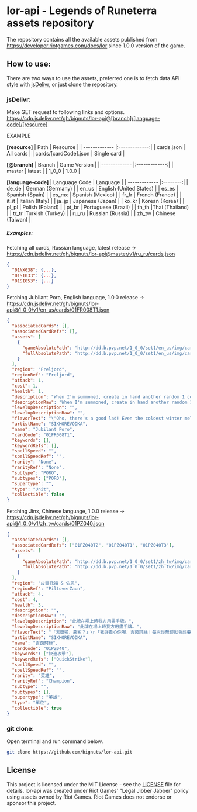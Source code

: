 # lor-api - Legends of Runeterra assets repository

The repository contains all the available assets published from https://developer.riotgames.com/docs/lor since 1.0.0 version of the game.

## How to use:

There are two ways to use the assets, preferred one is to fetch data API style with [jsDelivr](https://www.jsdelivr.com/), or just clone the repository.

### jsDelivr:

Make GET request to following links and options.
https://cdn.jsdelivr.net/gh/bignuts/lor-api@[branch]/[language-code]/[resource]

EXAMPLE

**[resource]**
| Path | Resource |
| ------------- |:-------------:|
| cards.json | All cards |
| cards/[cardCode].json | Single card |

**[@branch]**
| Branch | Game Version |
| ------------- |:-------------:|
| master | latest |
| 1_0_0 | 1.0.0 |

**[language-code]**
| Language Code | Language |
| ------------- |:--------:|
| de_de | German (Germany) |
| en_us | English (United States) |
| es_es | Spanish (Spain) |
| es_mx | Spanish (Mexico) |
| fr_fr | French (France) |
| it_it | Italian (Italy) |
| ja_jp | Japanese (Japan) |
| ko_kr | Korean (Korea) |
| pl_pl | Polish (Poland) |
| pt_br | Portuguese (Brazil) |
| th_th |Thai (Thailand) |
| tr_tr |Turkish (Turkey) |
| ru_ru | Russian (Russia) |
| zh_tw | Chinese (Taiwan) |

##### Examples:

Fetching all cards, Russian language, latest release -> https://cdn.jsdelivr.net/gh/bignuts/lor-api@master/v1/ru_ru/cards.json

```json
{
  "01NX038": {...},
  "01SI033": {...},
  "01SI053": {...}
}
```

Fetching Jubilant Poro, English language, 1.0.0 release -> https://cdn.jsdelivr.net/gh/bignuts/lor-api@1_0_0/v1/en_us/cards/01FR008T1.json

```json
{
  "associatedCards": [],
  "associatedCardRefs": [],
  "assets": [
    {
      "gameAbsolutePath": "http://dd.b.pvp.net/1_0_0/set1/en_us/img/cards/01FR008T1.png",
      "fullAbsolutePath": "http://dd.b.pvp.net/1_0_0/set1/en_us/img/cards/01FR008T1-full.png"
    }
  ],
  "region": "Freljord",
  "regionRef": "Freljord",
  "attack": 1,
  "cost": 1,
  "health": 1,
  "description": "When I'm summoned, create in hand another random 1 cost Poro from any region.",
  "descriptionRaw": "When I'm summoned, create in hand another random 1 cost Poro from any region.",
  "levelupDescription": "",
  "levelupDescriptionRaw": "",
  "flavorText": "\"Oho, there's a good lad! Even the coldest winter melts into spring.\" - Poro Herder",
  "artistName": "SIXMOREVODKA",
  "name": "Jubilant Poro",
  "cardCode": "01FR008T1",
  "keywords": [],
  "keywordRefs": [],
  "spellSpeed": "",
  "spellSpeedRef": "",
  "rarity": "None",
  "rarityRef": "None",
  "subtype": "PORO",
  "subtypes": ["PORO"],
  "supertype": "",
  "type": "Unit",
  "collectible": false
}
```

Fetching Jinx, Chinese language, 1.0.0 release -> https://cdn.jsdelivr.net/gh/bignuts/lor-api@1_0_0/v1/zh_tw/cards/01PZ040.json

```json
{
  "associatedCards": [],
  "associatedCardRefs": ["01PZ040T2", "01PZ040T1", "01PZ040T3"],
  "assets": [
    {
      "gameAbsolutePath": "http://dd.b.pvp.net/1_0_0/set1/zh_tw/img/cards/01PZ040.png",
      "fullAbsolutePath": "http://dd.b.pvp.net/1_0_0/set1/zh_tw/img/cards/01PZ040-full.png"
    }
  ],
  "region": "皮爾托福 & 佐恩",
  "regionRef": "PiltoverZaun",
  "attack": 4,
  "cost": 4,
  "health": 3,
  "description": "",
  "descriptionRaw": "",
  "levelupDescription": "此牌在場上時我方用盡手牌。",
  "levelupDescriptionRaw": "此牌在場上時我方用盡手牌。",
  "flavorText": "「怎麼啦，惡鯊？」\n「我好擔心你喔，吉茵珂絲！每次你無聊就會想要...」\n「想要來個大轟炸！惡鯊，這真是好主意！」",
  "artistName": "SIXMOREVODKA",
  "name": "吉茵珂絲",
  "cardCode": "01PZ040",
  "keywords": ["快速攻擊"],
  "keywordRefs": ["QuickStrike"],
  "spellSpeed": "",
  "spellSpeedRef": "",
  "rarity": "英雄",
  "rarityRef": "Champion",
  "subtype": "",
  "subtypes": [],
  "supertype": "英雄",
  "type": "單位",
  "collectible": true
}
```

### git clone:

Open terminal and run command below.

```sh
git clone https://github.com/bignuts/lor-api.git
```

## License

This project is licensed under the MIT License - see the [LICENSE](./LICENSE) file for details.
lor-api was created under Riot Games' "Legal Jibber Jabber" policy using assets owned by Riot Games. Riot Games does not endorse or sponsor this project.
